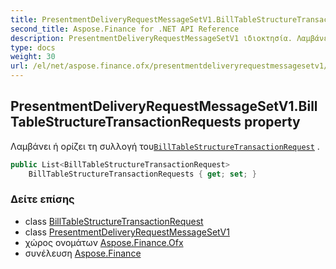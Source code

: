 ```yaml
---
title: PresentmentDeliveryRequestMessageSetV1.BillTableStructureTransactionRequests
second_title: Aspose.Finance for .NET API Reference
description: PresentmentDeliveryRequestMessageSetV1 ιδιοκτησία. Λαμβάνει ή ορίζει τη συλλογή τουBillTableStructureTransactionRequest .
type: docs
weight: 30
url: /el/net/aspose.finance.ofx/presentmentdeliveryrequestmessagesetv1/billtablestructuretransactionrequests/
---
```

## PresentmentDeliveryRequestMessageSetV1.BillTableStructureTransactionRequests property

Λαμβάνει ή ορίζει τη συλλογή του[`BillTableStructureTransactionRequest`](../../../aspose.finance.ofx.billerdelivery/billtablestructuretransactionrequest/) .

```csharp
public List<BillTableStructureTransactionRequest> 
    BillTableStructureTransactionRequests { get; set; }
```

### Δείτε επίσης

* class [BillTableStructureTransactionRequest](../../../aspose.finance.ofx.billerdelivery/billtablestructuretransactionrequest/)
* class [PresentmentDeliveryRequestMessageSetV1](../)
* χώρος ονομάτων [Aspose.Finance.Ofx](../../presentmentdeliveryrequestmessagesetv1/)
* συνέλευση [Aspose.Finance](../../../)


